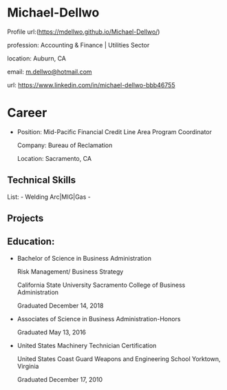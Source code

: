 # Michael-Dellwo
Profile
url:(https://mdellwo.github.io/Michael-Dellwo/)



  
  
  
  profession: Accounting & Finance | Utilities Sector    
  
  location: Auburn, CA
  
  email: m.dellwo@hotmail.com
  
  
  
 
  url: https://www.linkedin.com/in/michael-dellwo-bbb46755
  
  

# Career

 - Position: Mid-Pacific Financial Credit Line Area Program Coordinator 
 
   Company: Bureau of Reclamation 
   
   Location: Sacramento, CA
    
## Technical Skills
  List: 
    - Welding
    Arc|MIG|Gas
    -
    
    
    
    
    
    
    

## Projects
   

## Education:

  - Bachelor of Science in Business Administration 
  
    Risk Management/ Business Strategy  
    
    California State University Sacramento College of Business Administration
    
    Graduated December 14, 2018 
    
  - Associates of Science in Business Administration-Honors
  
    Graduated May 13, 2016 
  
  - United States Machinery Technician Certification 
  
    United States Coast Guard Weapons and Engineering School Yorktown, Virginia 
    
    Graduated December 17, 2010
     
